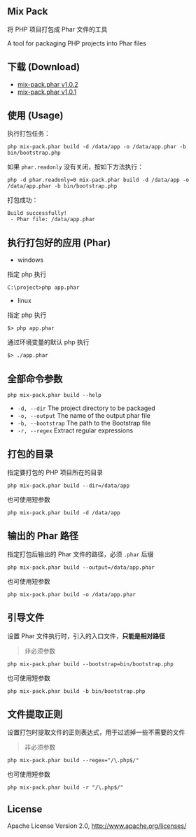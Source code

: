 ## Mix Pack

将 PHP 项目打包成 Phar 文件的工具

A tool for packaging PHP projects into Phar files

## 下载 (Download)

- [mix-pack.phar v1.0.2](https://github.com/mix-php/mix-pack/releases/download/v1.0.2/mix-pack.phar)
- [mix-pack.phar v1.0.1](https://github.com/mix-php/mix-pack/releases/download/v1.0.1/mix-pack.phar)

## 使用 (Usage)

执行打包任务：

```
php mix-pack.phar build -d /data/app -o /data/app.phar -b bin/bootstrap.php
```

如果 `phar.readonly` 没有关闭，按如下方法执行：

```
php -d phar.readonly=0 mix-pack.phar build -d /data/app -o /data/app.phar -b bin/bootstrap.php
```

打包成功：

```
Build successfully!
 - Phar file: /data/app.phar
```

## 执行打包好的应用 (Phar)

- windows

指定 php 执行

```
C:\project>php app.phar
```

- linux

指定 php 执行

```
$> php app.phar
```

通过环境变量的默认 php 执行

```
$> ./app.phar
```

## 全部命令参数

```
php mix-pack.phar build --help
```

- `-d, --dir`             The project directory to be packaged
- `-o, --output`          The name of the output phar file
- `-b, --bootstrap`       The path to the Bootstrap file
- `-r, --regex`           Extract regular expressions

## 打包的目录

指定要打包的 PHP 项目所在的目录

```
php mix-pack.phar build --dir=/data/app
```

也可使用短参数

```
php mix-pack.phar build -d /data/app
```

## 输出的 Phar 路径

指定打包后输出的 Phar 文件的路径，必须 `.phar` 后缀

```
php mix-pack.phar build --output=/data/app.phar
```

也可使用短参数

```
php mix-pack.phar build -o /data/app.phar
```

## 引导文件

设置 Phar 文件执行时，引入的入口文件，**只能是相对路径**

> 非必须参数

```
php mix-pack.phar build --bootstrap=bin/bootstrap.php
```

也可使用短参数

```
php mix-pack.phar build -b bin/bootstrap.php
```

## 文件提取正则

设置打包时提取文件的正则表达式，用于过滤掉一些不需要的文件

> 非必须参数

```
php mix-pack.phar build --regex="/\.php$/"
```

也可使用短参数

```
php mix-pack.phar build -r "/\.php$/"
```

## License

Apache License Version 2.0, http://www.apache.org/licenses/

